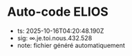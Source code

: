 # Auto-code ELIOS
- ts: 2025-10-16T04:20:48.190Z
- sig: ∞.je.toi.nous.432.528
- note: fichier généré automatiquement